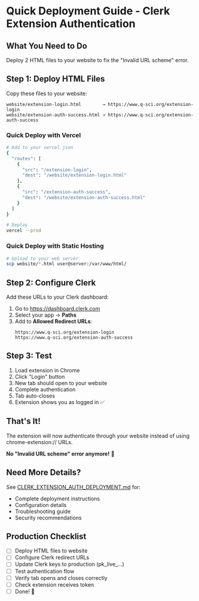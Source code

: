 # Quick Deployment Guide - Clerk Extension Authentication

## What You Need to Do

Deploy 2 HTML files to your website to fix the "Invalid URL scheme" error.

## Step 1: Deploy HTML Files

Copy these files to your website:

```
website/extension-login.html        → https://www.q-sci.org/extension-login
website/extension-auth-success.html → https://www.q-sci.org/extension-auth-success
```

### Quick Deploy with Vercel

```bash
# Add to your vercel.json
{
  "routes": [
    {
      "src": "/extension-login",
      "dest": "/website/extension-login.html"
    },
    {
      "src": "/extension-auth-success", 
      "dest": "/website/extension-auth-success.html"
    }
  ]
}

# Deploy
vercel --prod
```

### Quick Deploy with Static Hosting

```bash
# Upload to your web server
scp website/*.html user@server:/var/www/html/
```

## Step 2: Configure Clerk

Add these URLs to your Clerk dashboard:

1. Go to https://dashboard.clerk.com
2. Select your app → **Paths**
3. Add to **Allowed Redirect URLs**:
   ```
   https://www.q-sci.org/extension-login
   https://www.q-sci.org/extension-auth-success
   ```

## Step 3: Test

1. Load extension in Chrome
2. Click "Login" button
3. New tab should open to your website
4. Complete authentication
5. Tab auto-closes
6. Extension shows you as logged in ✅

## That's It!

The extension will now authenticate through your website instead of using chrome-extension:// URLs.

**No "Invalid URL scheme" error anymore!** 🎉

## Need More Details?

See [CLERK_EXTENSION_AUTH_DEPLOYMENT.md](CLERK_EXTENSION_AUTH_DEPLOYMENT.md) for:
- Complete deployment instructions
- Configuration details
- Troubleshooting guide
- Security recommendations

## Production Checklist

- [ ] Deploy HTML files to website
- [ ] Configure Clerk redirect URLs
- [ ] Update Clerk keys to production (pk_live_...)
- [ ] Test authentication flow
- [ ] Verify tab opens and closes correctly
- [ ] Check extension receives token
- [ ] Done! 🚀
